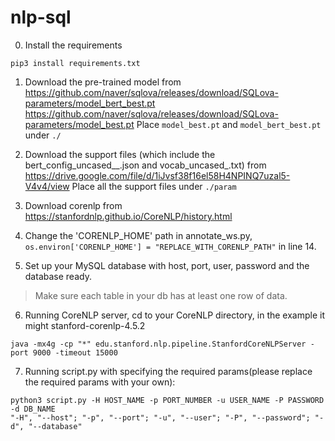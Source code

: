 # nlp-sql
0. Install the requirements
```
pip3 install requirements.txt
```
1. Download the pre-trained model from
https://github.com/naver/sqlova/releases/download/SQLova-parameters/model_bert_best.pt
https://github.com/naver/sqlova/releases/download/SQLova-parameters/model_best.pt
Place `model_best.pt` and `model_bert_best.pt` under `./`

2. Download the support files (which include the bert_config_uncased__.json and vocab_uncased_.txt) from
https://drive.google.com/file/d/1iJvsf38f16el58H4NPINQ7uzal5-V4v4/view
Place all the support files under `./param`

3. Download corenlp from
https://stanfordnlp.github.io/CoreNLP/history.html

4. Change the 'CORENLP_HOME' path in annotate_ws.py, 
`os.environ['CORENLP_HOME'] = "REPLACE_WITH_CORENLP_PATH"` in line 14.

5. Set up your MySQL database with host, port, user, password and the database ready.
  > Make sure each table in your db has at least one row of data.

6. Running CoreNLP server, cd to your CoreNLP directory, in the example it might stanford-corenlp-4.5.2
  ```
  java -mx4g -cp "*" edu.stanford.nlp.pipeline.StanfordCoreNLPServer -port 9000 -timeout 15000
  ```

7. Running script.py with specifying the required params(please replace the required params with your own):
  ```
  python3 script.py -H HOST_NAME -p PORT_NUMBER -u USER_NAME -P PASSWORD -d DB_NAME
  "-H", "--host"; "-p", "--port"; "-u", "--user"; "-P", "--password"; "-d", "--database"
  ```
